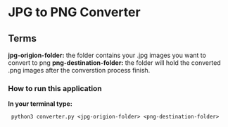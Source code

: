 #  JPG to PNG Converter

## Terms
**jpg-origion-folder:** the folder contains your .jpg images you want to convert to png
**png-destination-folder:** the folder will hold the converted .png images after the converstion process finish.

### How to run this application

**In your terminal type:**
   ```
    python3 converter.py <jpg-origion-folder> <png-destination-folder>
   ```
